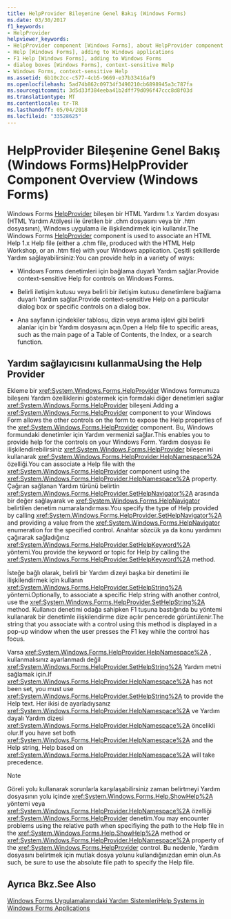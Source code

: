 ```yaml
---
title: HelpProvider Bileşenine Genel Bakış (Windows Forms)
ms.date: 03/30/2017
f1_keywords:
- HelpProvider
helpviewer_keywords:
- HelpProvider component [Windows Forms], about HelpProvider component
- Help [Windows Forms], adding to Windows applications
- F1 Help [Windows Forms], adding to Windows Forms
- dialog boxes [Windows Forms], context-sensitive Help
- Windows Forms, context-sensitive Help
ms.assetid: 6b10c2cc-c577-4cb5-9669-e37b33416af9
ms.openlocfilehash: 5ad74b862c09734f3490210cb6898945a3c787fa
ms.sourcegitcommit: 3d5d33f384eeba41b2dff79d096f47ccc8d8f03d
ms.translationtype: MT
ms.contentlocale: tr-TR
ms.lasthandoff: 05/04/2018
ms.locfileid: "33528625"
---
```

# <a name="helpprovider-component-overview-windows-forms"></a><span data-ttu-id="99150-102">HelpProvider Bileşenine Genel Bakış (Windows Forms)</span><span class="sxs-lookup"><span data-stu-id="99150-102">HelpProvider Component Overview (Windows Forms)</span></span>
<span data-ttu-id="99150-103">Windows Forms [HelpProvider](../../../../docs/framework/winforms/controls/helpprovider-component-windows-forms.md) bileşen bir HTML Yardımı 1.x Yardım dosyası (HTML Yardım Atölyesi ile üretilen bir .chm dosyasını veya bir .htm dosyasının), Windows uygulama ile ilişkilendirmek için kullanılır.</span><span class="sxs-lookup"><span data-stu-id="99150-103">The Windows Forms [HelpProvider](../../../../docs/framework/winforms/controls/helpprovider-component-windows-forms.md) component is used to associate an HTML Help 1.x Help file (either a .chm file, produced with the HTML Help Workshop, or an .htm file) with your Windows application.</span></span> <span data-ttu-id="99150-104">Çeşitli şekillerde Yardım sağlayabilirsiniz:</span><span class="sxs-lookup"><span data-stu-id="99150-104">You can provide help in a variety of ways:</span></span>  
  
-   <span data-ttu-id="99150-105">Windows Forms denetimleri için bağlama duyarlı Yardım sağlar.</span><span class="sxs-lookup"><span data-stu-id="99150-105">Provide context-sensitive Help for controls on Windows Forms.</span></span>  
  
-   <span data-ttu-id="99150-106">Belirli iletişim kutusu veya belirli bir iletişim kutusu denetimlere bağlama duyarlı Yardım sağlar.</span><span class="sxs-lookup"><span data-stu-id="99150-106">Provide context-sensitive Help on a particular dialog box or specific controls on a dialog box.</span></span>  
  
-   <span data-ttu-id="99150-107">Ana sayfanın içindekiler tablosu, dizin veya arama işlevi gibi belirli alanlar için bir Yardım dosyasını açın.</span><span class="sxs-lookup"><span data-stu-id="99150-107">Open a Help file to specific areas, such as the main page of a Table of Contents, the Index, or a search function.</span></span>  
  
## <a name="using-the-help-provider"></a><span data-ttu-id="99150-108">Yardım sağlayıcısını kullanma</span><span class="sxs-lookup"><span data-stu-id="99150-108">Using the Help Provider</span></span>  
 <span data-ttu-id="99150-109">Ekleme bir <xref:System.Windows.Forms.HelpProvider> Windows formunuza bileşeni Yardım özelliklerini göstermek için formdaki diğer denetimleri sağlar <xref:System.Windows.Forms.HelpProvider> bileşeni.</span><span class="sxs-lookup"><span data-stu-id="99150-109">Adding a <xref:System.Windows.Forms.HelpProvider> component to your Windows Form allows the other controls on the form to expose the Help properties of the <xref:System.Windows.Forms.HelpProvider> component.</span></span> <span data-ttu-id="99150-110">Bu, Windows formundaki denetimler için Yardım vermenizi sağlar.</span><span class="sxs-lookup"><span data-stu-id="99150-110">This enables you to provide help for the controls on your Windows Form.</span></span> <span data-ttu-id="99150-111">Yardım dosyası ile ilişkilendirebilirsiniz <xref:System.Windows.Forms.HelpProvider> bileşenini kullanarak <xref:System.Windows.Forms.HelpProvider.HelpNamespace%2A> özelliği.</span><span class="sxs-lookup"><span data-stu-id="99150-111">You can associate a Help file with the <xref:System.Windows.Forms.HelpProvider> component using the <xref:System.Windows.Forms.HelpProvider.HelpNamespace%2A> property.</span></span> <span data-ttu-id="99150-112">Çağıran sağlanan Yardım türünü belirtin <xref:System.Windows.Forms.HelpProvider.SetHelpNavigator%2A> arasında bir değer sağlayarak ve <xref:System.Windows.Forms.HelpNavigator> belirtilen denetim numaralandırması.</span><span class="sxs-lookup"><span data-stu-id="99150-112">You specify the type of Help provided by calling <xref:System.Windows.Forms.HelpProvider.SetHelpNavigator%2A> and providing a value from the <xref:System.Windows.Forms.HelpNavigator> enumeration for the specified control.</span></span> <span data-ttu-id="99150-113">Anahtar sözcük ya da konu yardımını çağırarak sağladığınız <xref:System.Windows.Forms.HelpProvider.SetHelpKeyword%2A> yöntemi.</span><span class="sxs-lookup"><span data-stu-id="99150-113">You provide the keyword or topic for Help by calling the <xref:System.Windows.Forms.HelpProvider.SetHelpKeyword%2A> method.</span></span>  
  
 <span data-ttu-id="99150-114">İsteğe bağlı olarak, belirli bir Yardım dizeyi başka bir denetimi ile ilişkilendirmek için kullanın <xref:System.Windows.Forms.HelpProvider.SetHelpString%2A> yöntemi.</span><span class="sxs-lookup"><span data-stu-id="99150-114">Optionally, to associate a specific Help string with another control, use the <xref:System.Windows.Forms.HelpProvider.SetHelpString%2A> method.</span></span> <span data-ttu-id="99150-115">Kullanıcı denetimi odağa sahipken F1 tuşuna bastığında bu yöntemi kullanarak bir denetimle ilişkilendirme dize açılır pencerede görüntülenir.</span><span class="sxs-lookup"><span data-stu-id="99150-115">The string that you associate with a control using this method is displayed in a pop-up window when the user presses the F1 key while the control has focus.</span></span>  
  
 <span data-ttu-id="99150-116">Varsa <xref:System.Windows.Forms.HelpProvider.HelpNamespace%2A> , kullanmalısınız ayarlanmadı değil <xref:System.Windows.Forms.HelpProvider.SetHelpString%2A> Yardım metni sağlamak için.</span><span class="sxs-lookup"><span data-stu-id="99150-116">If <xref:System.Windows.Forms.HelpProvider.HelpNamespace%2A> has not been set, you must use <xref:System.Windows.Forms.HelpProvider.SetHelpString%2A> to provide the Help text.</span></span> <span data-ttu-id="99150-117">Her ikisi de ayarladıysanız <xref:System.Windows.Forms.HelpProvider.HelpNamespace%2A> ve Yardım dayalı Yardım dizesi <xref:System.Windows.Forms.HelpProvider.HelpNamespace%2A> öncelikli olur.</span><span class="sxs-lookup"><span data-stu-id="99150-117">If you have set both <xref:System.Windows.Forms.HelpProvider.HelpNamespace%2A> and the Help string, Help based on <xref:System.Windows.Forms.HelpProvider.HelpNamespace%2A> will take precedence.</span></span>  
  
> [!NOTE]
>  <span data-ttu-id="99150-118">Göreli yolu kullanarak sorunlarla karşılaşabilirsiniz zaman belirtmeyi Yardım dosyasının yolu içinde <xref:System.Windows.Forms.Help.ShowHelp%2A> yöntemi veya <xref:System.Windows.Forms.HelpProvider.HelpNamespace%2A> özelliği <xref:System.Windows.Forms.HelpProvider> denetim.</span><span class="sxs-lookup"><span data-stu-id="99150-118">You may encounter problems using the relative path when specifiying the path to the Help file in the <xref:System.Windows.Forms.Help.ShowHelp%2A> method or <xref:System.Windows.Forms.HelpProvider.HelpNamespace%2A> property of the <xref:System.Windows.Forms.HelpProvider> control.</span></span> <span data-ttu-id="99150-119">Bu nedenle, Yardım dosyasını belirtmek için mutlak dosya yolunu kullandığınızdan emin olun.</span><span class="sxs-lookup"><span data-stu-id="99150-119">As such, be sure to use the absolute file path to specify the Help file.</span></span>  
  
## <a name="see-also"></a><span data-ttu-id="99150-120">Ayrıca Bkz.</span><span class="sxs-lookup"><span data-stu-id="99150-120">See Also</span></span>  
 [<span data-ttu-id="99150-121">Windows Forms Uygulamalarındaki Yardım Sistemleri</span><span class="sxs-lookup"><span data-stu-id="99150-121">Help Systems in Windows Forms Applications</span></span>](../../../../docs/framework/winforms/advanced/help-systems-in-windows-forms-applications.md)
